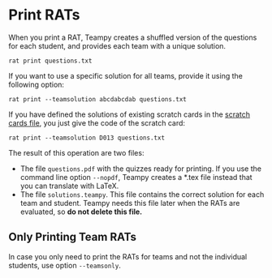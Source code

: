 ---
---

# Print RATs

When you print a RAT, Teampy creates a shuffled version of the questions for
each student, and provides each team with a unique solution.

    rat print questions.txt

If you want to use a specific solution for all teams, provide it using the following option:

    rat print --teamsolution abcdabcdab questions.txt

If you have defined the solutions of existing scratch cards in the [scratch cards file](setup.html), you just give the code of the scratch card:

    rat print --teamsolution D013 questions.txt

The result of this operation are two files:

* The file `questions.pdf` with the quizzes ready for printing. If you use the command line option `--nopdf`, Teampy creates a *.tex file instead that you can translate with LaTeX.
* The file `solutions.teampy`. This file contains the correct solution for each team and student. Teampy needs this file later when the RATs are evaluated, so **do not delete this file.**


## Only Printing Team RATs

In case you only need to print the RATs for teams and not the individual students, use option `--teamsonly`.